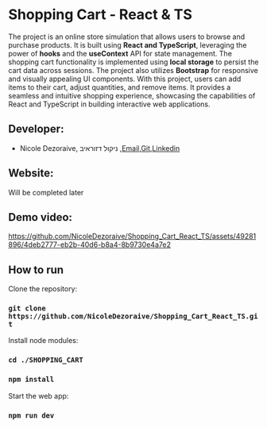 # Shopping Cart - React & TS

The project is an online store simulation that allows users to browse and purchase products. It is built using **React and TypeScript**, leveraging the power of **hooks** and the **useContext** API for state management. The shopping cart functionality is implemented using **local storage** to persist the cart data across sessions. The project also utilizes **Bootstrap** for responsive and visually appealing UI components. 
With this project, users can add items to their cart, adjust quantities, and remove items. It provides a seamless and intuitive shopping experience, showcasing the capabilities of React and TypeScript in building interactive web applications.

## Developer:
  * Nicole Dezoraive, ניקול דזוראיב ,[Email](dezoraivenicole@gmail.com),[Git](https://github.com/NicoleDezoraive),[Linkedin](https://www.linkedin.com/in/nicole-dezoraive-124b74168)

## Website:
Will be completed later


## Demo video:
https://github.com/NicoleDezoraive/Shopping_Cart_React_TS/assets/49281896/4deb2777-eb2b-40d6-b8a4-8b9730e4a7e2


## How to run
Clone the repository:

### `git clone https://github.com/NicoleDezoraive/Shopping_Cart_React_TS.git`

Install node modules:

### `cd ./SHOPPING_CART`
### `npm install`

Start the web app:

### `npm run dev`



